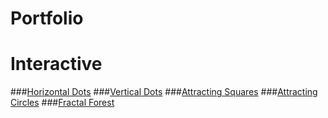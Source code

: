 # Portfolio

# Interactive
###[Horizontal Dots](horizontal_dots/index.html)
###[Vertical Dots](vertical_dots/index.html)
###[Attracting Squares](attracting_squares/index.html)
###[Attracting Circles](attracting_circles/index.html)
###[Fractal Forest](fractals/index.html)
